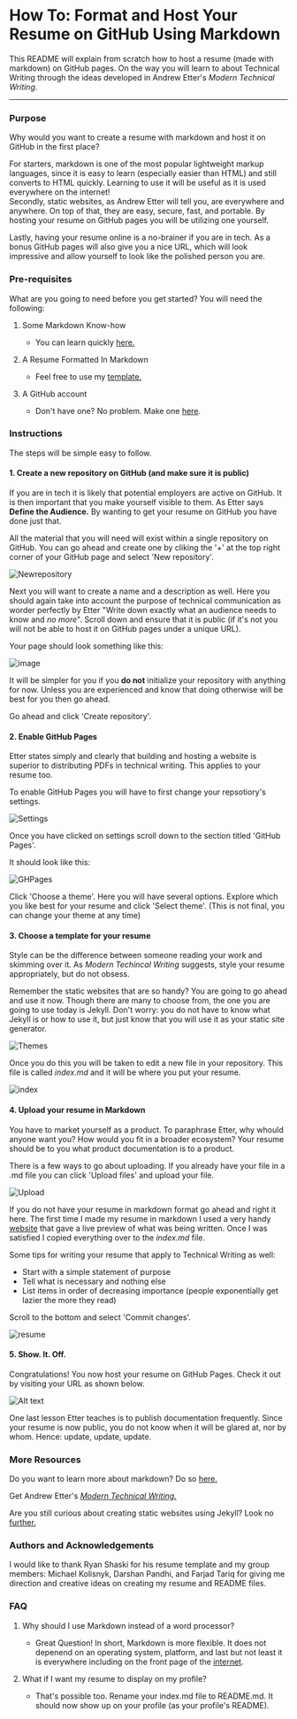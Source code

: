 # How To: Format and Host Your Resume on GitHub Using Markdown

This README will explain from scratch how to host a resume (made with markdown) on GitHub pages. On the way you will learn to about Technical Writing through the ideas developed in Andrew Etter's *Modern Technical Writing*. 
________________


### Purpose

Why would you want to create a resume with markdown and host it on GitHub in the first place? 

For starters, markdown is one of the most popular lightweight markup languages, since it is easy to learn (especially easier than HTML) and still converts to HTML quickly. Learning to use it will be useful as it is used everywhere on the internet!             
Secondly, static websites, as Andrew Etter will tell you, are everywhere and anywhere. On top of that, they are easy, secure, fast, and portable. By hosting your resume on GitHub pages you will be utilizing one yourself.

Lastly, having your resume online is a no-brainer if you are in tech. As a bonus GitHub pages will also give you a nice URL, which will look impressive and allow yourself to look like the polished person you are.

### Pre-requisites
What are you going to need before you get started? You will need the following: 

1. Some Markdown Know-how
    * You can learn quickly [here.](#more-Resources) 
    
2. A Resume Formatted In Markdown
    * Feel free to use my [template.](https://github.com/Ari-Glikman/Ari-Glikman-Resume/edit/gh-pages/index.md)

3. A GitHub account
    * Don't have one? No problem. Make one [here](https://github.com/).
    
    
### Instructions

The steps will be simple easy to follow.

#### 1. Create a new repository on GitHub (and make sure it is public)

If you are in tech it is likely that potential employers are active on GitHub. It is then important that you make yourself visible to them. As Etter says **Define the Audience.** By wanting to get your resume on GitHub you have done just that.

All the material that you will need will exist within a single repository on GitHub. You can go ahead and create one by cliking the '+' at the top right corner of your GitHub page and select 'New repository'. 

![Newrepository](https://user-images.githubusercontent.com/73805987/97831667-5912ab80-1c96-11eb-9281-6dd94da0854d.jpg)

Next you will want to create a name and a description as well. Here you should again take into account the purpose of technical communication as worder perfectly by Etter "Write down exactly what an audience needs to know and *no more*". Scroll down and ensure that it is public (if it's not you will not be able to host it on GitHub pages under a unique URL). 

Your page should look something like this:

![image](https://user-images.githubusercontent.com/73805987/97832778-48176980-1c99-11eb-86c6-f85b40c05b76.png)


It will be simpler for you if you **do not** initialize your repository with anything for now. Unless you are experienced and know that doing otherwise will be best for you then go ahead.

Go ahead and click 'Create repository'.


#### 2. Enable GitHub Pages 

Etter states simply and clearly that building and hosting a website is superior to distributing PDFs in technical writing. This applies to your resume too.

To enable GitHub Pages you will have to first change your repsotiory's settings. 

![Settings](https://user-images.githubusercontent.com/73805987/97833455-0091dd00-1c9b-11eb-93a9-265333da3ca8.png)


Once you have clicked on settings scroll down to the section titled 'GitHub Pages'.

It should look like this: 

![GHPages](https://user-images.githubusercontent.com/73805987/97833160-574ae700-1c9a-11eb-92dd-ddb9299e4000.jpg)

Click 'Choose a theme'. Here you will have several options. Explore which you like best for your resume and click 'Select theme'. (This is not final, you can change your theme at any time)

#### 3. Choose a template for your resume

Style can be the difference between someone reading your work and skimming over it. As *Modern Techincal Writing* suggests, style your resume appropriately, but do not obsess.

Remember the static websites that are so handy? You are going to go ahead and use it now. Though there are many to choose from, the one you are going to use today is Jekyll. Don't worry: you do not have to know what Jekyll is or how to use it, but just know that you will use it as your static site generator. 

![Themes](https://user-images.githubusercontent.com/73805987/97833904-1ce24980-1c9c-11eb-8d5b-e465e3030b74.png)

Once you do this you will be taken to edit a new file in your repository. This file is called *index.md* and it will be where you put your resume. 

![index](https://user-images.githubusercontent.com/73805987/97835006-c9252f80-1c9e-11eb-9903-27b1e90366c9.png)


#### 4. Upload your resume in Markdown

You have to market yourself as a product. To paraphrase Etter, why whould anyone want you? How would you fit in a broader ecosystem? Your resume should be to you what product documentation is to a product.

There is a few ways to go about uploading. If you already have your file in a .md file you can click 'Upload files' and upload your file.

![Upload](https://user-images.githubusercontent.com/73805987/97834518-a7777880-1c9d-11eb-8047-8ed9f738d451.png)

If you do not have your resume in markdown format go ahead and right it here. The first time I made my resume in markdown I used a very handy [website](https://markdownlivepreview.com/) that gave a live preview of what was being written. Once I was satisfied I copied everything over to the *index.md* file.

Some tips for writing your resume that apply to Technical Writing as well:
* Start with a simple statement of purpose
* Tell what is necessary and nothing else
* List items in order of decreasing importance (people exponentially get lazier the more they read)

Scroll to the bottom and select 'Commit changes'.

![resume](https://user-images.githubusercontent.com/73805987/97835723-6f256980-1ca0-11eb-958b-eec9d316312b.png)

#### 5. Show. It. Off.

Congratulations! You now host your resume on GitHub Pages. Check it out by visiting your URL as shown below.

![Alt text](https://media.giphy.com/media/jAzP6ubqXn5miQrTAm/giphy.gif)

One last lesson Etter teaches is to publish documentation frequently. Since your resume is now public, you do not know when it will be glared at, nor by whom. Hence: update, update, update. 

### More Resources

Do you want to learn more about markdown? Do so [here.](https://www.markdowntutorial.com/)

Get Andrew Etter's [*Modern Technical Writing.*](https://www.amazon.ca/Modern-Technical-Writing-Introduction-Documentation-ebook/dp/B01A2QL9SS)

Are you still curious about creating static websites using Jekyll? Look no [further.](https://programminghistorian.org/en/lessons/building-static-sites-with-jekyll-github-pages)

### Authors and Acknowledgements

I would like to thank Ryan Shaski for his resume template and my group members: Michael Kolisnyk, Darshan Pandhi, and Farjad Tariq for giving me direction and creative ideas on creating my resume and README files.

### FAQ

1.  Why should I use Markdown instead of a word processor?

    * Great Question! In short, Markdown is more flexible. It does not depenend on an operating system, platform, and last but not least it is everywhere including on the front page of the [internet](https://www.reddit.com/).



2.  What if I want my resume to display on my profile?

    * That's possible too. Rename your index.md file to README.md. It should now show up on your profile (as your profile's README).  

